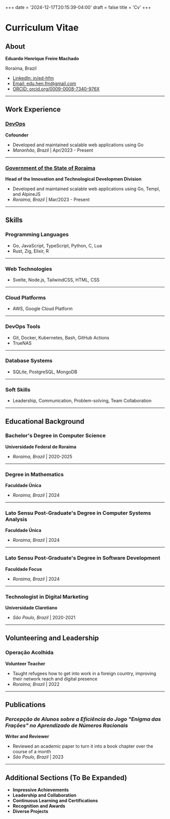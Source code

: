 +++
date = '2024-12-17T20:15:39-04:00'
draft = false
title = 'Cv'
+++

# Curriculum Vitae

## About

**Eduardo Henrique Freire Machado**

Roraima, Brazil

- [LinkedIn: in/ed-hfm](https://linkedin.com/in/ed-hfm)
- [Email: edu.hen.fm@gmail.com](mailto:edu.hen.fm@gmail.com)
- [ORCID: orcid.org/0009-0008-7340-976X](https://orcid.org/0009-0008-7340-976X)

---

## Work Experience

### [DevOps](https://devops.tec.br)

**Cofounder**

- Developed and maintained scalable web applications using Go
- *Maranhão, Brazil* | Apr/2023 - Present

---

### [Government of the State of Roraima](https://seplan.rr.gov.br)

**Head of the Innovation and Technological Developmen Division**

- Developed and maintained scalable web applications using Go, Templ, and AlpineJS
- *Roraima, Brazil* | Mar/2023 - Present

---

## Skills

### Programming Languages

- Go, JavaScript, TypeScript, Python, C, Lua
- Rust, Zig, Elixir, R

---

### Web Technologies

- Svelte, Node.js, TailwindCSS, HTML, CSS

---

### Cloud Platforms

- AWS, Google Cloud Platform

---

### DevOps Tools

- Git, Docker, Kubernetes, Bash, GitHub Actions
- TrueNAS

---

### Database Systems

- SQLite, PostgreSQL, MongoDB

---

### Soft Skills

- Leadership, Communication, Problem-solving, Team Collaboration

---

## Educational Background

### Bachelor's Degree in Computer Science

**Universidade Federal de Roraima**

- *Roraima, Brazil* | 2020-2025

---

### Degree in Mathematics

**Faculdade Única**

- *Roraima, Brazil* | 2024

---

### Lato Sensu Post-Graduate's Degree in Computer Systems Analysis

**Faculdade Única**

- *Roraima, Brazil* | 2024

---

### Lato Sensu Post-Graduate's Degree in Software Development

**Faculdade Focus**

- *Roraima, Brazil* | 2024

---

### Technologist in Digital Marketing

**Universidade Claretiano**

- *São Paulo, Brazil* | 2020-2021

---

## Volunteering and Leadership

### Operação Acolhida

**Volunteer Teacher**

- Taught refugees how to get into work in a foreign country, improving their network reach and digital presence
- *Roraima, Brazil* | 2022

---

## Publications

### *Percepção de Alunos sobre a Eficiência do Jogo "Enigma das Frações" no Aprendizado de Números Racionais*

**Writer and Reviewer**

- Reviewed an academic paper to turn it into a book chapter over the course of a month
- *São Paulo, Brazil* | 2023

---

## Additional Sections (To Be Expanded)

- **Impressive Achievements**
- **Leadership and Collaboration**
- **Continuous Learning and Certifications**
- **Recognition and Awards**
- **Diverse Projects**
